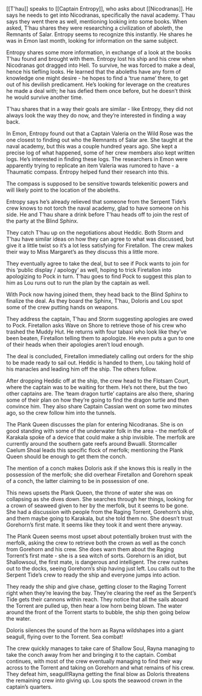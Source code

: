 [[T'hau]] speaks to [[Captain Entropy]], who asks about [[Nicodranas]]. He says he needs to get into Nicodranas, specifically the naval academy. T’hau says they went there as well, mentioning looking into some books. When asked, T’hau shares they were researching a civilization of aboleth, the Remnants of Salar. Entropy seems to recognize this instantly. He shares he was in Emon last month, looking for information on the same subject.

Entropy shares some more information, in exchange of a look at the books T’hau found and brought with them. Entropy lost his ship and his crew when Nicodranas got dragged into Hell. To survive, he was forced to make a deal, hence his tiefling looks. He learned that the aboleths have any form of knowledge one might desire - he hopes to find a ‘true name’ there, to get out of his devilish predicament. He’s looking for leverage on the creatures he made a deal with; he has defied them once before, but he doesn’t think he would survive another time.  

T’hau shares that in a way their goals are similar - like Entropy, they did not always look the way they do now, and they’re interested in finding a way back. 

In Emon, Entropy found out that a Captain Valeria on the Wild Rose was the one closest to finding out who the Remnants of Salar are. She taught at the naval academy, but this was a couple hundred years ago. She kept a precise log of what happened, some of her crew members also kept written logs. He’s interested in finding these logs. The researchers in Emon were apparently trying to replicate an item Valeria was rumored to have - a Thaumatic compass. Entropy helped fund their research into this. 

The compass is supposed to be sensitive towards telekenitic powers and will likely point to the location of the aboleths. 

Entropy says he’s already relieved that someone from the Serpent Tide’s crew knows to not torch the naval academy, glad to have someone on his side. He and T’hau share a drink before T’hau heads off to join the rest of the party at the Blind Sphinx. 

They catch T’hau up on the negotiations about Heddic. Both Storm and T’hau have similar ideas on how they can agree to what was discussed, but give it a little twist so it’s a lot less satisfying for Firetallon. The crew makes their way to Miss Margaret’s as they discuss this a little more.

They eventually agree to take the deal, but to see if Pock wants to join for this ‘public display / apology’ as well, hoping to trick Firetallon into apologizing to Pock in turn. T’hau goes to find Pock to suggest this plan to him as Lou runs out to run the plan by the captain as well. 

With Pock now having joined them, they head back to the Blind Sphinx to finalize the deal. As they board the Sphinx, T’hau, Doloris and Lou spot some of the crew putting hands on weapons. 

They address the captain, T’hau and Storm suggesting apologies are owed to Pock. Firetallon asks Wave on Shore to retrieve those of his crew who trashed the Muddy Hut. He returns with four tabaxi who look like they’ve been beaten, Firetallon telling them to apologize. He even puts a gun to one of their heads when their apologies aren’t loud enough. 

The deal is concluded, Firetallon immediately calling out orders for the ship to be made ready to sail out. Heddic is handed to them, Lou taking hold of his manacles and leading him off the ship. The others follow. 

After dropping Heddic off at the ship, the crew head to the Flotsam Court, where the captain was to be waiting for them. He’s not there, but the two other captains are. The ‘team dragon turtle’ captains are also there, sharing some of their plan on how they’re going to find the dragon turtle and then convince him. They also share Captain Cassian went on some two minutes ago, so the crew follow him into the tunnels.

The Plank Queen discusses the plan for entering Nicodranas. She is on good standing with some of the underwater folk in the area - the merfolk of Karakala spoke of a device that could make a ship invisible. The merfolk are currently around the southern gate reefs around Bwualli. Stormcaller Caelum Shoal leads this specific flock of merfolk; mentioning the Plank Queen should be enough to get them the conch. 

The mention of a conch makes Doloris ask if she knows this is really in the possession of the merfolk; she did overhear Firetallon and Gorehorn speak of a conch, the latter claiming to be in possession of one. 

This news upsets the Plank Queen, the throne of water she was on collapsing as she dives down. She searches through her things, looking for a crown of seaweed given to her by the merfolk, but it seems to be gone. She had a discussion with people from the Raging Torrent, Gorehorn’s ship, and them maybe going to Karakala, but she told them no. She doesn’t trust Gorehorn’s first mate. It seems like they took it and went there anyway. 

The Plank Queen seems most upset about potentially broken trust with the merfolk, asking the crew to retrieve both the crown as well as the conch from Gorehorn and his crew. She does warn them about the Raging Torrent’s first mate - she is a sea witch of sorts. Gorehorn is an idiot, but Shallowsoul, the first mate, is dangerous and intelligent. 
The crew rushes out to the docks, seeing Gorehorn’s ship having just left. Lou calls out to the Serpent Tide’s crew to ready the ship and everyone jumps into action.

They ready the ship and give chase, getting closer to the Raging Torrent right when they’re leaving the bay. They’re clearing the reef as the Serpent’s Tide gets their cannons within reach. They notice that all the sails aboard the Torrent are pulled up, then hear a low horn being blown. The water around the front of the Torrent starts to bubble, the ship then going below the water.

Doloris silences the sound of the horn as Rayna wildshapes into a giant seagull, flying over to the Torrent. 
Sea combat!

The crew quickly manages to take care of Shallow Soul, Rayna managing to take the conch away from her and bringing it to the captain. Combat continues, with most of the crew eventually managing to find their way across to the Torrent and taking on Gorehorn and what remains of his crew. They defeat him, seagull!Rayna getting the final blow as Doloris threatens the remaining crew into giving up. Lou spots the seawood crown in the captain’s quarters.
